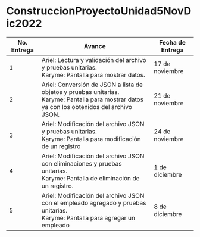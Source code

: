 # ConstruccionProyectoUnidad5NovDic2022
| No. Entrega | Avance | Fecha de Entrega |
| ---------- | --------- | ---------- |
| 1 | Ariel: Lectura y validación del archivo y pruebas unitarias. <br> Karyme: Pantalla para mostrar datos. | 17 de noviembre |
| 2 | Ariel: Conversión de JSON a lista de objetos y pruebas unitarias. <br> Karyme: Pantalla para mostrar datos ya con los obtenidos del archivo JSON. | 21  de noviembre |
| 3 | Ariel: Modificación del archivo JSON y pruebas unitarias. <br> Karyme: Pantalla para modificación de un registro | 24 de noviembre |
| 4 | Ariel: Modificación del archivo JSON con eliminaciones y pruebas unitarias. <br> Karyme: Pantalla de eliminación de un registro. | 1 de diciembre |
| 5 | Ariel: Modificación del archivo JSON con el empleado agregado y pruebas unitarias. <br> Karyme: Pantalla para agregar un empleado | 8 de diciembre |

